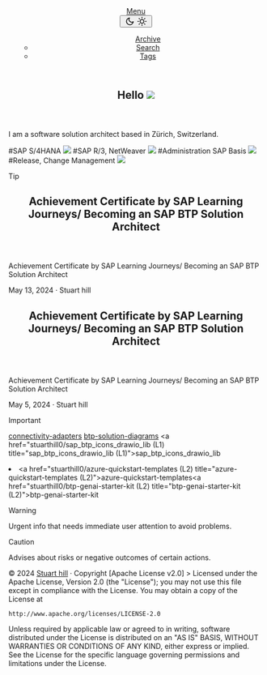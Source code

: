 <html lang="en" dir="auto"><head><meta name="generator" content="Hugo 0.125.7"><meta charset="utf-8"><meta http-equiv="X-UA-Compatible" content="IE=edge"><meta name="viewport" content="width=device-width,initial-scale=1,shrink-to-fit=no"><meta name="robots" content="index, follow"><header class="header"><nav class="nav"><div class="logo"><a href="https://blog.https://github.com/stuarthill0/hillinfo/.me/" accesskey="h" title="Menu">Menu</a><div class="logo-switches"><button id="theme-toggle" accesskey="t" title="(Alt + T)"><svg id="moon" xmlns="http://www.w3.org/2000/svg" width="24" height="18" viewBox="0 0 24 24" fill="none" stroke="currentcolor" stroke-width="2" stroke-linecap="round" stroke-linejoin="round"><path d="M21 12.79A9 9 0 1111.21 3 7 7 0 0021 12.79z"></path></svg><svg id="sun" xmlns="http://www.w3.org/2000/svg" width="24" height="18" viewBox="0 0 24 24" fill="none" stroke="currentcolor" stroke-width="2" stroke-linecap="round" stroke-linejoin="round"><circle cx="12" cy="12" r="5"></circle><line x1="12" y1="1" x2="12" y2="3"></line><line x1="12" y1="21" x2="12" y2="23"></line><line x1="4.22" y1="4.22" x2="5.64" y2="5.64"></line><line x1="18.36" y1="18.36" x2="19.78" y2="19.78"></line><line x1="1" y1="12" x2="3" y2="12"></line><line x1="21" y1="12" x2="23" y2="12"></line><line x1="4.22" y1="19.78" x2="5.64" y2="18.36"></line><line x1="18.36" y1="5.64" x2="19.78" y2="4.22"></line></svg></button></div></div><ul id="menu"><ul><a href="https://github.com/stuarthill0/hillinfo/archive" title="Archive"><span>Archive</span></a><li><a href="https://github.com/stuarthill0/hillinfo/search/" title="Search (Alt + /)" accesskey="/"><span>Search</span></a></li><li><a href="https://github.com/stuarthill0/hillinfo/tags/" title="Tags"><span>Tags</span></a></li></ul></nav></header><main class="main"><article class="first-entry home-info"><header class="entry-header"><h1>Hello <img src="https://cdn.jsdelivr.net/gh/Readme-Workflows/Readme-Icons@main/icons/gifs/wave.gif"></h1></header><div class="entry-content">I am a software solution architect based in Zürich, Switzerland.</div> 

    
#SAP S/4HANA <img src="https://cdn.jsdelivr.net/gh/Readme-Workflows/Readme-Icons@main/icons/octicons/ApprovedChanges.svg"> #SAP R/3, NetWeaver <img src="https://cdn.jsdelivr.net/gh/Readme-Workflows/Readme-Icons@main/icons/octicons/ApprovedChangesGrey.svg">  #Administration SAP Basis  <img src="https://cdn.jsdelivr.net/gh/Readme-Workflows/Readme-Icons@main/icons/octicons/StarredRepositoryYellow.svg">  #Release, Change Management  <img src="https://cdn.jsdelivr.net/gh/Readme-Workflows/Readme-Icons@main/icons/octicons/StarredRepository.svg">

> [!TIP]

<header class="entry-header"><h2 class="entry-hint-parent">Achievement Certificate by SAP Learning Journeys/ Becoming an SAP BTP Solution Architect</h2></header><div class="entry-content"><p>Achievement Certificate by SAP Learning Journeys/ Becoming an SAP BTP Solution Architect</p></div><footer class="entry-footer"><span title="2024-05-13 00:00:00 +0000 UTC">May 13, 2024</span>&nbsp;·&nbsp;Stuart hill</footer><a class="entry-link" aria-label="post link to Achievement Certificate by SAP Learning Journeys/ Becoming an SAP BTP Solution Architect" href="https://learning.sap.com/learning-journeys/becoming-an-sap-btp-solution-architect/defining-the-integration-strategy"></a></article><article class="post-entry"><header class="entry-header"><h2 class="entry-hint-parent">Achievement Certificate by SAP Learning Journeys/ Becoming an SAP BTP Solution Architect</h2></header><div class="entry-content"><p>Achievement Certificate by SAP Learning Journeys/ Becoming an SAP BTP Solution Architect</p></div><footer class="entry-footer"><span title="2024-05-05 00:00:00 +0000 UTC">May 5, 2024</span>&nbsp;·&nbsp;Stuart hill</footer><a class="entry-link" aria-label="post link to Achievement Certificate by SAP Learning Journeys/ Becoming an SAP BTP Solution Architect" href="https://github.com/stuarthill0/hillinfo/posts/Becoming an SAP BTP Solution Architect/"></a></article></main>

> [!IMPORTANT]
<a href="https://help.sap.com/docs/cloud-integration/sap-cloud-integration/connectivity-adapters?locale=en-US" title="connectivity-adapters"><span>connectivity-adapters</span></a>
<a href="https://github.com/SAP/btp-solution-diagrams/tree/main/assets#sap-btp-solution-diagram-assets" title="btp-solution-diagrams"><span>btp-solution-diagrams</span></a>
<a href="stuarthill0/sap_btp_icons_drawio_lib (L1) title="sap_btp_icons_drawio_lib (L1)"><span>sap_btp_icons_drawio_lib</span></a></li><li><a href="stuarthill0/azure-quickstart-templates (L2) title="azure-quickstart-templates (L2)"><span>azure-quickstart-templates</span></a><a href="stuarthill0/btp-genai-starter-kit (L2) title="btp-genai-starter-kit (L2)"><span>btp-genai-starter-kit</span></a>


> [!WARNING]
> Urgent info that needs immediate user attention to avoid problems.

> [!CAUTION]
> Advises about risks or negative outcomes of certain actions.

<footer class="footer"><span>© 2024 <a href="https://github.com/stuarthill0/hillinfo/">Stuart hill</a></span> ·
<span>Copyright [Apache License v2.0]
>
Licensed under the Apache License, Version 2.0 (the "License");
you may not use this file except in compliance with the License.
You may obtain a copy of the License at

    http://www.apache.org/licenses/LICENSE-2.0

Unless required by applicable law or agreed to in writing, software
distributed under the License is distributed on an "AS IS" BASIS,
WITHOUT WARRANTIES OR CONDITIONS OF ANY KIND, either express or implied.
See the License for the specific language governing permissions and
limitations under the License.
